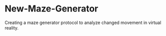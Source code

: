 # New-Maze-Generator
Creating a maze generator protocol to analyze changed movement in virtual reality.
